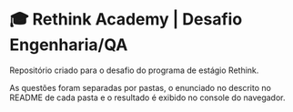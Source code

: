 # 🎓 Rethink Academy | Desafio Engenharia/QA
Repositório criado para o desafio do programa de estágio Rethink.

As questões foram separadas por pastas, o enunciado no descrito no README de cada pasta e o resultado é exibido no console do navegador.
